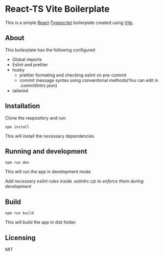 # React-TS Vite Boilerplate

This is a simple [React](https://reactjs.org/)-[Typescript](https://www.typescriptlang.org/) boilerplate created using [Vite](https://vitejs.dev/).

## About

This boilerplate has the following configured

- Global imports
- Eslint and prettier
- husky
  - prettier formating and checking eslint on pre-commit
  - commit message syntax using conventional methods(You can edit in .commitlintrc.json)
- tailwind

## Installation

Clone the respository and run:

```shell
npm install
```

This will install the necessary dependencies

## Running and development

```shell
npm run dev
```

This will run the app in development mode

_Add necessary eslint rules inside .eslintrc.cjs to enforce them during development_

## Build

```shell
npm run build
```

This will build the app in dist folder.

## Licensing
MIT